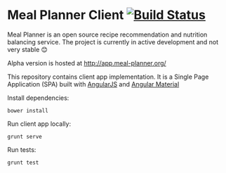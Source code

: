 # Meal Planner Client [![Build Status](https://travis-ci.org/meal-planner/client.svg?branch=master)](https://travis-ci.org/meal-planner/client)

Meal Planner is an open source recipe recommendation and nutrition balancing service.
The project is currently in active development and not very stable :blush:

Alpha version is hosted at http://app.meal-planner.org/

This repository contains client app implementation.
It is a Single Page Application (SPA) built with [AngularJS](https://github.com/angular/angular.js) and [Angular Material](https://github.com/angular/material)

Install dependencies:
```
bower install
```

Run client app locally:
```
grunt serve
```

Run tests:
```
grunt test
```

